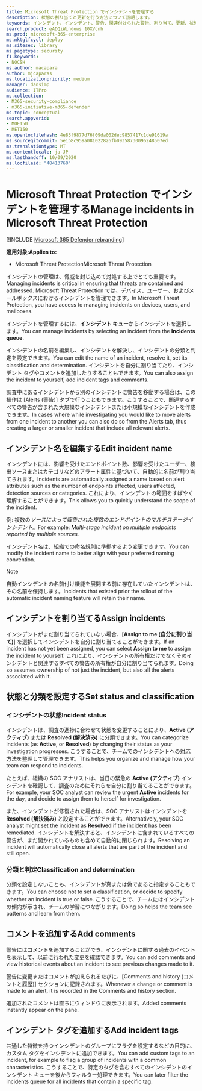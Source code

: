 ```yaml
---
title: Microsoft Threat Protection でインシデントを管理する
description: 状態の割り当てと更新を行う方法について説明します。
keywords: インシデント、インシデント、警告、関連付けられた警告、割り当て、更新、状態、管理、分類、microsoft、365、m365
search.product: eADQiWindows 10XVcnh
ms.prod: microsoft-365-enterprise
ms.mktglfcycl: deploy
ms.sitesec: library
ms.pagetype: security
f1.keywords:
- NOCSH
ms.author: macapara
author: mjcaparas
ms.localizationpriority: medium
manager: dansimp
audience: ITPro
ms.collection:
- M365-security-compliance
- m365-initiative-m365-defender
ms.topic: conceptual
search.appverid:
- MOE150
- MET150
ms.openlocfilehash: 4e83f9877d76f09da002dec9857417c1de91619a
ms.sourcegitcommit: 5e1b8c959a081022826fb09358730096248507ed
ms.translationtype: MT
ms.contentlocale: ja-JP
ms.lasthandoff: 10/09/2020
ms.locfileid: "48413760"
---
```

# <a name="manage-incidents-in-microsoft-threat-protection"></a><span data-ttu-id="b7b90-104">Microsoft Threat Protection でインシデントを管理する</span><span class="sxs-lookup"><span data-stu-id="b7b90-104">Manage incidents in Microsoft Threat Protection</span></span>

[!INCLUDE [Microsoft 365 Defender rebranding](../includes/microsoft-defender.md)]


<span data-ttu-id="b7b90-105">**適用対象:**</span><span class="sxs-lookup"><span data-stu-id="b7b90-105">**Applies to:**</span></span>
- <span data-ttu-id="b7b90-106">Microsoft Threat Protection</span><span class="sxs-lookup"><span data-stu-id="b7b90-106">Microsoft Threat Protection</span></span>



<span data-ttu-id="b7b90-107">インシデントの管理は、脅威を封じ込めて対処する上でとても重要です。</span><span class="sxs-lookup"><span data-stu-id="b7b90-107">Managing incidents is critical in ensuring that threats are contained and addressed.</span></span> <span data-ttu-id="b7b90-108">Microsoft Threat Protection では、デバイス、ユーザー、およびメールボックスにおけるインシデントを管理できます。</span><span class="sxs-lookup"><span data-stu-id="b7b90-108">In Microsoft Threat Protection, you have access to managing incidents on devices, users, and mailboxes.</span></span> 


<span data-ttu-id="b7b90-109">インシデントを管理するには、**インシデント キュー**からインシデントを選択します。</span><span class="sxs-lookup"><span data-stu-id="b7b90-109">You can manage incidents by selecting an incident from the **Incidents queue**.</span></span> 

<span data-ttu-id="b7b90-110">インシデントの名前を編集し、インシデントを解決し、インシデントの分類と判定を設定できます。</span><span class="sxs-lookup"><span data-stu-id="b7b90-110">You can edit the name of an incident, resolve it, set its classification and determination.</span></span> <span data-ttu-id="b7b90-111">インシデントを自分に割り当てたり、インシデント タグやコメントを追加したりすることもできます。</span><span class="sxs-lookup"><span data-stu-id="b7b90-111">You can also assign the incident to yourself, add incident tags and comments.</span></span>

<span data-ttu-id="b7b90-112">調査中にあるインシデントから別のインシデントに警告を移動する場合は、この操作は [Alerts (警告)] タブで行うこともできます。こうすることで、関連するすべての警告が含まれた大規模なインシデントまたは小規模なインシデントを作成できます。</span><span class="sxs-lookup"><span data-stu-id="b7b90-112">In cases where while investigating you would like to move alerts from one incident to another you can also do so from the Alerts tab, thus creating a larger or smaller incident that include all relevant alerts.</span></span>

## <a name="edit-incident-name"></a><span data-ttu-id="b7b90-113">インシデント名を編集する</span><span class="sxs-lookup"><span data-stu-id="b7b90-113">Edit incident name</span></span>
<span data-ttu-id="b7b90-114">インシデントには、影響を受けたエンドポイント数、影響を受けたユーザー、検出ソースまたはカテゴリなどのアラート属性に基づいて、自動的に名前が割り当てられます。</span><span class="sxs-lookup"><span data-stu-id="b7b90-114">Incidents are automatically assigned a name based on alert attributes such as the number of endpoints affected, users affected, detection sources or categories.</span></span> <span data-ttu-id="b7b90-115">これにより、インシデントの範囲をすばやく理解することができます。</span><span class="sxs-lookup"><span data-stu-id="b7b90-115">This allows you to quickly understand the scope of the incident.</span></span>

<span data-ttu-id="b7b90-116">例: 複数の*ソースによって報告された複数のエンドポイントのマルチステージインシデント*。</span><span class="sxs-lookup"><span data-stu-id="b7b90-116">For example: *Multi-stage incident on multiple endpoints reported by multiple sources.*</span></span>

<span data-ttu-id="b7b90-117">インシデント名は、組織での命名規則に準拠するよう変更できます。</span><span class="sxs-lookup"><span data-stu-id="b7b90-117">You can modify the incident name to better align with your preferred naming convention.</span></span>

> [!NOTE]
> <span data-ttu-id="b7b90-118">自動インシデントの名前付け機能を展開する前に存在していたインシデントは、その名前を保持します。</span><span class="sxs-lookup"><span data-stu-id="b7b90-118">Incidents that existed prior the rollout of the automatic incident naming feature will retain their name.</span></span>



## <a name="assign-incidents"></a><span data-ttu-id="b7b90-119">インシデントを割り当てる</span><span class="sxs-lookup"><span data-stu-id="b7b90-119">Assign incidents</span></span>
<span data-ttu-id="b7b90-120">インシデントがまだ割り当てられていない場合、[**Assign to me (自分に割り当て)**] を選択してインシデントを自分に割り当てることができます。</span><span class="sxs-lookup"><span data-stu-id="b7b90-120">If an incident has not yet been assigned, you can select **Assign to me** to assign the incident to yourself.</span></span> <span data-ttu-id="b7b90-121">これにより、インシデントの所有権だけでなくそのインシデントと関連するすべての警告の所有権が自分に割り当てられます。</span><span class="sxs-lookup"><span data-stu-id="b7b90-121">Doing so assumes ownership of not just the incident, but also all the alerts associated with it.</span></span>

## <a name="set-status-and-classification"></a><span data-ttu-id="b7b90-122">状態と分類を設定する</span><span class="sxs-lookup"><span data-stu-id="b7b90-122">Set status and classification</span></span>
### <a name="incident-status"></a><span data-ttu-id="b7b90-123">インシデントの状態</span><span class="sxs-lookup"><span data-stu-id="b7b90-123">Incident status</span></span>
<span data-ttu-id="b7b90-124">インシデントは、調査の進捗に合わせて状態を変更することにより、**Active (アクティブ)** または **Resolved (解決済み)** に分類できます。</span><span class="sxs-lookup"><span data-stu-id="b7b90-124">You can categorize incidents (as **Active**, or **Resolved**) by changing their status as your investigation progresses.</span></span> <span data-ttu-id="b7b90-125">こうすることで、チームでのインシデントへの対応方法を整理して管理できます。</span><span class="sxs-lookup"><span data-stu-id="b7b90-125">This helps you organize and manage how your team can respond to incidents.</span></span>

<span data-ttu-id="b7b90-126">たとえば、組織の SOC アナリストは、当日の緊急の **Active (アクティブ)** インシデントを確認して、調査のためにそれらを自分に割り当てることができます。</span><span class="sxs-lookup"><span data-stu-id="b7b90-126">For example, your SOC analyst can review the urgent **Active** incidents for the day, and decide to assign them to herself for investigation.</span></span>

<span data-ttu-id="b7b90-127">また、インシデントが修復された場合は、SOC アナリストはインシデントを **Resolved (解決済み)** と設定することができます。</span><span class="sxs-lookup"><span data-stu-id="b7b90-127">Alternatively, your SOC analyst might set the incident as **Resolved** if the incident has been remediated.</span></span> <span data-ttu-id="b7b90-128">インシデントを解決すると、インシデントに含まれているすべての警告が、まだ開かれているものも含めて自動的に閉じられます。</span><span class="sxs-lookup"><span data-stu-id="b7b90-128">Resolving an incident will automatically close all alerts that are part of the incident and still open.</span></span> 

### <a name="classification-and-determination"></a><span data-ttu-id="b7b90-129">分類と判定</span><span class="sxs-lookup"><span data-stu-id="b7b90-129">Classification and determination</span></span>
<span data-ttu-id="b7b90-130">分類を設定しないことも、インシデントが真または偽であると指定することもできます。</span><span class="sxs-lookup"><span data-stu-id="b7b90-130">You can choose not to set a classification, or decide to specify whether an incident is true or false.</span></span> <span data-ttu-id="b7b90-131">こうすることで、チームにはインシデントの傾向が示され、チームの学習につながります。</span><span class="sxs-lookup"><span data-stu-id="b7b90-131">Doing so helps the team see patterns and learn from them.</span></span> 

## <a name="add-comments"></a><span data-ttu-id="b7b90-132">コメントを追加する</span><span class="sxs-lookup"><span data-stu-id="b7b90-132">Add comments</span></span>
<span data-ttu-id="b7b90-133">警告にはコメントを追加することができ、インシデントに関する過去のイベントを表示して、以前に行われた変更を確認できます。</span><span class="sxs-lookup"><span data-stu-id="b7b90-133">You can add comments and view historical events about an incident to see previous changes made to it.</span></span>

<span data-ttu-id="b7b90-134">警告に変更またはコメントが加えられるたびに、[Comments and history (コメントと履歴)] セクションに記録されます。</span><span class="sxs-lookup"><span data-stu-id="b7b90-134">Whenever a change or comment is made to an alert, it is recorded in the Comments and history section.</span></span>

<span data-ttu-id="b7b90-135">追加されたコメントは直ちにウィンドウに表示されます。</span><span class="sxs-lookup"><span data-stu-id="b7b90-135">Added comments instantly appear on the pane.</span></span>

## <a name="add-incident-tags"></a><span data-ttu-id="b7b90-136">インシデント タグを追加する</span><span class="sxs-lookup"><span data-stu-id="b7b90-136">Add incident tags</span></span>
<span data-ttu-id="b7b90-137">共通した特徴を持つインシデントのグループにフラグを設定するなどの目的に、カスタム タグをインシデントに追加できます。</span><span class="sxs-lookup"><span data-stu-id="b7b90-137">You can add custom tags to an incident, for example to flag a group of incidents with a common characteristics.</span></span> <span data-ttu-id="b7b90-138">こうすることで、特定のタグを含むすべてのインシデントのインシデント キューを後からフィルター処理できます。</span><span class="sxs-lookup"><span data-stu-id="b7b90-138">You can later filter the incidents queue for all incidents that contain a specific tag.</span></span>

